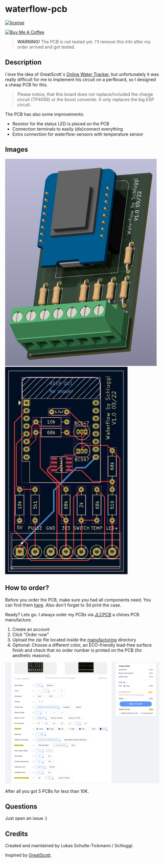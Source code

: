 # waterflow-pcb
[![license](https://img.shields.io/badge/license-MIT-yellow.svg)](https://github.com/Schluggi/waterflow-pcb/blob/master/LICENSE.txt)

<a href="https://www.buymeacoffee.com/schluggi" target="_blank"><img src="https://www.buymeacoffee.com/assets/img/custom_images/white_img.png" alt="Buy Me A Coffee" style="height: auto !important;width: auto !important;" ></a>

> __WARNING!__ The PCB is not tested yet. I'll remove this info after my order arrived and got tested.

## Description
I love the idea of GreatScott`s [Online Water Tracker](https://www.youtube.com/watch?v=BNK92ep8DhY), but unfortunately
it was really difficult for me to implement his circuit on a perfboard, so I designed a cheap PCB for this.

> Please notice, that this board does not replace/included the charge circuit (TP4056) or the boost converter. It
> only replaces the big ESP circuit.

The PCB has also some improvements:
- Resistor for the status LED is placed on the PCB
- Connection terminals to easily (dis)connect everything
- Extra connection for waterflow-sensors with temperature sensor

## Images
[<img src="images/v1.0/pcb_3d.jpg" width="495"/>](images/v1.0/pcb_3d.jpg)
[<img src="images/v1.0/pcb.jpg" width="400"/>](images/v1.0/pcb.jpg)

## How to order?
Before you order the PCB, make sure you had all components need. You can find them
[here](https://www.instructables.com/Online-Water-Tracker-Reduce-Shower-Time/). Also don't forget to 3d print the case.

Ready? Lets go. I always order my PCBs via [JLCPCB](https://jlcpcb.com) a chines PCB manufacture.
1. Create an account
2. Click "Order now"
3. Upload the zip file located inside the [manufactoring](manufactoring) directory
4. Optional: Choose a different color, an ECO-friendly lead-free surface finish and check that no order number is 
printed on the PCB (for aesthetic reasons).

[<img src="images/order_jlcpcb.jpg" width="1000"/>](images/order_jlcpcb.jpg)

After all you got 5 PCBs for less than 10€.

## Questions
Just open an issue :)

## Credits 
Created and maintained by Lukas Schulte-Tickmann / Schluggi.

Inspired by [GreatScott](https://www.instructables.com/member/GreatScottLab/). 